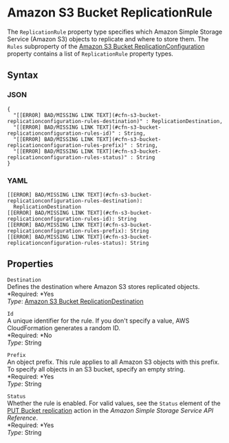 # Amazon S3 Bucket ReplicationRule<a name="aws-properties-s3-bucket-replicationconfiguration-rules"></a>

The `ReplicationRule` property type specifies which Amazon Simple Storage Service \(Amazon S3\) objects to replicate and where to store them\. The `Rules` subproperty of the [Amazon S3 Bucket ReplicationConfiguration](aws-properties-s3-bucket-replicationconfiguration.md) property contains a list of `ReplicationRule` property types\.

## Syntax<a name="w3ab2c21c14e1525b5"></a>

### JSON<a name="aws-properties-s3-bucket-replicationconfiguration-rules-syntax.json"></a>

```
{
  "[[ERROR] BAD/MISSING LINK TEXT](#cfn-s3-bucket-replicationconfiguration-rules-destination)" : ReplicationDestination,
  "[[ERROR] BAD/MISSING LINK TEXT](#cfn-s3-bucket-replicationconfiguration-rules-id)" : String,
  "[[ERROR] BAD/MISSING LINK TEXT](#cfn-s3-bucket-replicationconfiguration-rules-prefix)" : String,
  "[[ERROR] BAD/MISSING LINK TEXT](#cfn-s3-bucket-replicationconfiguration-rules-status)" : String
}
```

### YAML<a name="aws-properties-s3-bucket-replicationconfiguration-rules-syntax.yaml"></a>

```
[[ERROR] BAD/MISSING LINK TEXT](#cfn-s3-bucket-replicationconfiguration-rules-destination): 
  ReplicationDestination
[[ERROR] BAD/MISSING LINK TEXT](#cfn-s3-bucket-replicationconfiguration-rules-id): String
[[ERROR] BAD/MISSING LINK TEXT](#cfn-s3-bucket-replicationconfiguration-rules-prefix): String
[[ERROR] BAD/MISSING LINK TEXT](#cfn-s3-bucket-replicationconfiguration-rules-status): String
```

## Properties<a name="w3ab2c21c14e1525b7"></a>

`Destination`  
Defines the destination where Amazon S3 stores replicated objects\.  
*Required: *Yes  
*Type*: [Amazon S3 Bucket ReplicationDestination](aws-properties-s3-bucket-replicationconfiguration-rules-destination.md)

`Id`  
A unique identifier for the rule\. If you don't specify a value, AWS CloudFormation generates a random ID\.  
*Required: *No  
*Type*: String

`Prefix`  
An object prefix\. This rule applies to all Amazon S3 objects with this prefix\. To specify all objects in an S3 bucket, specify an empty string\.  
*Required: *Yes  
*Type*: String

`Status`  
Whether the rule is enabled\. For valid values, see the `Status` element of the [PUT Bucket replication](http://docs.aws.amazon.com/AmazonS3/latest/API/RESTBucketPUTreplication.html) action in the *Amazon Simple Storage Service API Reference*\.  
*Required: *Yes  
*Type*: String